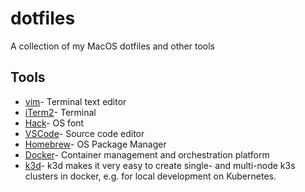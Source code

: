 # dotfiles

A collection of my MacOS dotfiles and other tools


## Tools

- [vim](https://www.vim.org/)- Terminal text editor
- [iTerm2](https://iterm2.com)- Terminal
- [Hack](https://sourcefoundry.org/hack/)- OS font
- [VSCode](https://code.visualstudio.com/)- Source code editor
- [Homebrew](https://brew.sh/)- OS Package Manager
- [Docker](https://www.docker.com/)- Container management and orchestration platform
- [k3d](https://k3d.io)- k3d makes it very easy to create single- and multi-node k3s clusters in docker, e.g. for local development on Kubernetes.